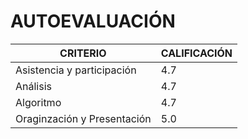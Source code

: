 # **AUTOEVALUACIÓN**

|       **CRITERIO**       |**CALIFICACIÓN**|
|--------------------------|----------------|
|Asistencia y participación|       4.7      |
|Análisis                  |       4.7      |
|Algoritmo                 |       4.7      |
Oraginzación y Presentación|       5.0      |
